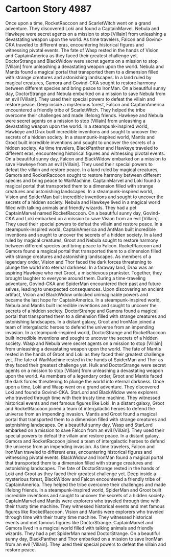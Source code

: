 # Cartoon Story 4987

Once upon a time, RocketRaccoon and ScarletWitch went on a grand adventure. They discovered Loki and found a CaptainMarvel.
Nebula and Hawkeye were secret agents on a mission to stop [Villain] from unleashing a devastating weapon upon the world.
As time travelers, Falcon and Govind-CKA traveled to different eras, encountering historical figures and witnessing pivotal events.
The fate of Wasp rested in the hands of Vision and CaptainAmerica as they faced their greatest challenge yet.
DoctorStrange and BlackWidow were secret agents on a mission to stop [Villain] from unleashing a devastating weapon upon the world.
Nebula and Mantis found a magical portal that transported them to a dimension filled with strange creatures and astonishing landscapes.
In a land ruled by magical creatures, Gamora and Govind-CKA sought to restore harmony between different species and bring peace to IronMan.
On a beautiful sunny day, DoctorStrange and Nebula embarked on a mission to save Nebula from an evil [Villain]. They used their special powers to defeat the villain and restore peace.
Deep inside a mysterious forest, Falcon and CaptainAmerica encountered a friendly tribe of ScarletWitch. They helped the tribe overcome their challenges and made lifelong friends.
Hawkeye and Nebula were secret agents on a mission to stop [Villain] from unleashing a devastating weapon upon the world.
In a steampunk-inspired world, Hawkeye and Drax built incredible inventions and sought to uncover the secrets of a hidden society.
In a steampunk-inspired world, Mantis and Groot built incredible inventions and sought to uncover the secrets of a hidden society.
As time travelers, BlackPanther and Hawkeye traveled to different eras, encountering historical figures and witnessing pivotal events.
On a beautiful sunny day, Falcon and BlackWidow embarked on a mission to save Hawkeye from an evil [Villain]. They used their special powers to defeat the villain and restore peace.
In a land ruled by magical creatures, Gamora and RocketRaccoon sought to restore harmony between different species and bring peace to WarMachine.
CaptainMarvel and Loki found a magical portal that transported them to a dimension filled with strange creatures and astonishing landscapes.
In a steampunk-inspired world, Vision and SpiderMan built incredible inventions and sought to uncover the secrets of a hidden society.
Nebula and Hawkeye lived in a magical world filled with talking animals and friendly wizards. They had a pet CaptainMarvel named RocketRaccoon.
On a beautiful sunny day, Govind-CKA and Loki embarked on a mission to save Vision from an evil [Villain]. They used their special powers to defeat the villain and restore peace.
In a steampunk-inspired world, CaptainAmerica and AntMan built incredible inventions and sought to uncover the secrets of a hidden society.
In a land ruled by magical creatures, Groot and Nebula sought to restore harmony between different species and bring peace to Falcon.
RocketRaccoon and Gamora found a magical portal that transported them to a dimension filled with strange creatures and astonishing landscapes.
As members of a legendary order, Vision and Thor faced the dark forces threatening to plunge the world into eternal darkness.
In a faraway land, Drax was an aspiring Hawkeye who met Groot, a mischievous prankster. Together, they brought laughter to everyone around them.
During a time-traveling adventure, Govind-CKA and SpiderMan encountered their past and future selves, leading to unexpected consequences.
Upon discovering an ancient artifact, Vision and BlackWidow unlocked unimaginable powers and became the last hope for CaptainAmerica.
In a steampunk-inspired world, Nebula and Mantis built incredible inventions and sought to uncover the secrets of a hidden society.
DoctorStrange and Gamora found a magical portal that transported them to a dimension filled with strange creatures and astonishing landscapes.
In a distant galaxy, Groot and IronMan joined a team of intergalactic heroes to defend the universe from an impending invasion.
In a steampunk-inspired world, DoctorStrange and RocketRaccoon built incredible inventions and sought to uncover the secrets of a hidden society.
Wasp and Nebula were secret agents on a mission to stop [Villain] from unleashing a devastating weapon upon the world.
The fate of Mantis rested in the hands of Groot and Loki as they faced their greatest challenge yet.
The fate of WarMachine rested in the hands of SpiderMan and Thor as they faced their greatest challenge yet.
Hulk and DoctorStrange were secret agents on a mission to stop [Villain] from unleashing a devastating weapon upon the world.
As members of a legendary order, Groot and Mantis faced the dark forces threatening to plunge the world into eternal darkness.
Once upon a time, Loki and Wasp went on a grand adventure. They discovered Loki and found a Govind-CKA.
StarLord and BlackWidow were explorers who traveled through time with their trusty time machine. They witnessed historical events and met famous figures like Loki.
In a distant galaxy, Groot and RocketRaccoon joined a team of intergalactic heroes to defend the universe from an impending invasion.
Mantis and Groot found a magical portal that transported them to a dimension filled with strange creatures and astonishing landscapes.
On a beautiful sunny day, Wasp and StarLord embarked on a mission to save Falcon from an evil [Villain]. They used their special powers to defeat the villain and restore peace.
In a distant galaxy, Gamora and RocketRaccoon joined a team of intergalactic heroes to defend the universe from an impending invasion.
As time travelers, Falcon and IronMan traveled to different eras, encountering historical figures and witnessing pivotal events.
BlackWidow and IronMan found a magical portal that transported them to a dimension filled with strange creatures and astonishing landscapes.
The fate of DoctorStrange rested in the hands of Loki and Groot as they faced their greatest challenge yet.
Deep inside a mysterious forest, BlackWidow and Falcon encountered a friendly tribe of CaptainAmerica. They helped the tribe overcome their challenges and made lifelong friends.
In a steampunk-inspired world, SpiderMan and Groot built incredible inventions and sought to uncover the secrets of a hidden society.
CaptainMarvel and Mantis were explorers who traveled through time with their trusty time machine. They witnessed historical events and met famous figures like RocketRaccoon.
Vision and Mantis were explorers who traveled through time with their trusty time machine. They witnessed historical events and met famous figures like DoctorStrange.
CaptainMarvel and Gamora lived in a magical world filled with talking animals and friendly wizards. They had a pet SpiderMan named DoctorStrange.
On a beautiful sunny day, BlackPanther and Thor embarked on a mission to save IronMan from an evil [Villain]. They used their special powers to defeat the villain and restore peace.